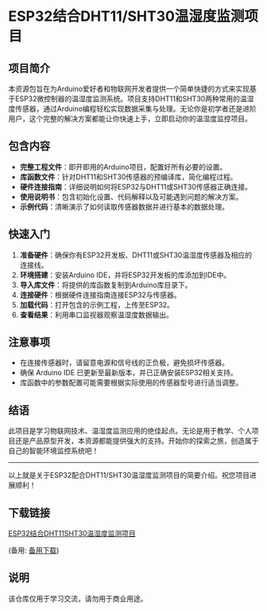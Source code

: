 # ESP32结合DHT11/SHT30温湿度监测项目

## 项目简介

本资源包旨在为Arduino爱好者和物联网开发者提供一个简单快捷的方式来实现基于ESP32微控制器的温湿度监测系统。项目支持DHT11和SHT30两种常用的温湿度传感器，通过Arduino编程轻松实现数据采集与处理。无论你是初学者还是进阶用户，这个完整的解决方案都能让你快速上手，立即启动你的温湿度监控项目。

## 包含内容

- **完整工程文件**：即开即用的Arduino项目，配置好所有必要的设置。
- **库函数文件**：针对DHT11和SHT30传感器的预编译库，简化编程过程。
- **硬件连接指南**：详细说明如何将ESP32与DHT11或SHT30传感器正确连接。
- **使用说明书**：包含初始化设置、代码解释以及可能遇到问题的解决方案。
- **示例代码**：清晰演示了如何读取传感器数据并进行基本的数据处理。

## 快速入门

1. **准备硬件**：确保你有ESP32开发板、DHT11或SHT30温湿度传感器及相应的连接线。
2. **环境搭建**：安装Arduino IDE，并将ESP32开发板的库添加到IDE中。
3. **导入库文件**：将提供的库函数复制到Arduino库目录下。
4. **连接硬件**：根据硬件连接指南连接ESP32与传感器。
5. **加载代码**：打开包含的示例工程，上传至ESP32。
6. **查看结果**：利用串口监视器观察温湿度数据输出。

## 注意事项

- 在连接传感器时，请留意电源和信号线的正负极，避免损坏传感器。
- 确保 Arduino IDE 已更新至最新版本，并已正确安装ESP32相关支持。
- 库函数中的参数配置可能需要根据实际使用的传感器型号进行适当调整。

## 结语

此项目是学习物联网技术、温湿度监测应用的绝佳起点。无论是用于教学、个人项目还是产品原型开发，本资源都能提供强大的支持。开始你的探索之旅，创造属于自己的智能环境监控系统吧！

---

以上就是关于ESP32配合DHT11/SHT30温湿度监测项目的简要介绍。祝您项目进展顺利！

## 下载链接
[ESP32结合DHT11SHT30温湿度监测项目](https://pan.quark.cn/s/f98543c9d4e6) 

(备用: [备用下载](https://pan.baidu.com/s/1LsSwDxg_KY_W2hRu1PJ2Qg?pwd=1234))

## 说明

该仓库仅用于学习交流，请勿用于商业用途。
